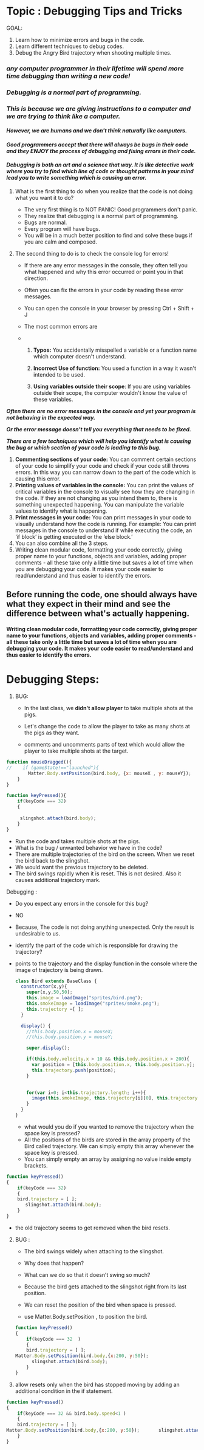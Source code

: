 # Topic : Debugging Tips and Tricks

GOAL:

1. Learn how to minimize errors and bugs in the code.
2. Learn different techniques to debug codes.
3. Debug the Angry Bird trajectory when shooting multiple times.

###  *any computer programmer in their lifetime will spend more time debugging than writing a new code!* 

### *Debugging is a normal part of programming.* 

### *This is because we are giving instructions to a computer and we are trying to think like a computer.* 

#### *However, we are humans and we don't think naturally like computers.*

#### *Good programmers accept that there will always be bugs in their code and they ENJOY the process of debugging and fixing errors in their code.* 

#### *Debugging is both an art and a science that way. It is like detective work where you try to find which line of code or thought patterns in your mind lead you to write something which is causing an error.*

1. What is the first thing to do when you realize that the code is not doing what you want it to do? 
   * The very first thing is to NOT PANIC! Good programmers don't panic. 
   * They realize that debugging is a normal part of programming. 
   * Bugs are normal.
   * Every program will have bugs.
   * You will be in a much better position to find and solve these bugs if you are calm and composed.

2. The second thing to do is to check the console log for errors! 

   * If there are any error messages in the console, they often tell you what happened and why this error occurred or point you in that direction. 

   * Often you can fix the errors in your code by reading these error messages. 

   * You can open the console in your browser by pressing Ctrl + Shift + J 

   * The most common errors are

   * 1. **Typos:** You accidentally misspelled a variable or a function name which computer doesn't understand. 

     2.  **Incorrect Use of function:** You used a function in a way it wasn't intended to be used. 

     3. **Using variables outside their scope**: If you are using variables outside their scope, the computer wouldn't know the value of these variables.

        

        

***Often there are no error messages in the console and yet your program is not behaving in the expected way.***

***Or the error message doesn't tell you everything that needs to be fixed.***

***There are a few techniques which will help you identify what is causing the bug or which section of your code is leading to this bug.***

1. **Commenting sections of your code:** You can comment certain sections of your code to simplify your code and check if your code still throws errors. In this way you can narrow down to the part of the code which is causing this error. 
2. **Printing values of variables in the console:** You can print the values of critical variables in the console to visually see how they are changing in the code. If they are not changing as you intend them to, there is something unexpected happening. You can manipulate the variable values to identify what is happening. 
3. **Print messages in your code:** You can print messages in your code to visually understand how the code is running. For example: You can print messages in the console to understand if while executing the code, an ‘if block’ is getting executed or the ‘else block.’ 
4. You can also combine all the 3 steps.
5. Writing clean modular code, formatting your code correctly, giving proper name to your functions, objects and variables, adding proper comments - all these take only a little time but saves a lot of time when you are debugging your code. It makes your code easier to read/understand and thus easier to identify the errors.

## Before running the code, one should always have what they expect in their mind and see the difference between what's actually happening.

#### Writing clean modular code, formatting your code correctly, giving proper name to your functions, objects and variables, adding proper comments - all these take only a little time but saves a lot of time when you are debugging your code. It makes your code easier to read/understand and thus easier to identify the errors.

# Debugging Steps:

1. BUG:

   * In the last class, we **didn't allow player** to take multiple shots at the pigs. 

   * Let's change the code to allow the player to take as many shots at the pigs as they want.
   * comments and uncomments parts of text which would allow the player to take multiple shots at the target.

```javascript
function mouseDragged(){
//    if (gameState!=="launched"){
        Matter.Body.setPosition(bird.body, {x: mouseX , y: mouseY});
    }
}

function keyPressed(){
    if(keyCode === 32)
    {
      
     slingshot.attach(bird.body);
    }
}
```

*  Run the code and takes multiple shots at the pigs. 
* What is the bug / unwanted behavior we have in the code?
* There are multiple trajectories of the bird on the screen. When we reset the bird back to the slingshot. 
* We would want the previous trajectory to be deleted. 
* The bird swings rapidly when it is reset. This is not desired. Also it causes additional trajectory mark.

Debugging :

* Do you expect any errors in the console for this bug?

* NO

* Because, The code is not doing anything unexpected. Only the result is undesirable to us.

* identify the part of the code which is responsible for drawing the trajectory?

* points to the trajectory and the display function in the console where the image of trajectory is being drawn.

  ```javascript
  class Bird extends BaseClass {
    constructor(x,y){
      super(x,y,50,50);
      this.image = loadImage("sprites/bird.png");
      this.smokeImage = loadImage("sprites/smoke.png");
      this.trajectory =[ ];
    }
  
    display() {
      //this.body.position.x = mouseX;
      //this.body.position.y = mouseY;
  
      super.display();
  
      if(this.body.velocity.x > 10 && this.body.position.x > 200){
        var position = [this.body.position.x, this.body.position.y];
        this.trajectory.push(position);
      }
     
  
      for(var i=0; i<this.trajectory.length; i++){
        image(this.smokeImage, this.trajectory[i][0], this.trajectory[i][1]);
      }
    }
  }
  ```

  *  what would you do if you wanted to remove the trajectory when the space key is pressed?
  * All the positions of the birds are stored in the array property of the Bird called trajectory. We can simply empty this array whenever the space key is pressed.
  * You can simply empty an array by assigning no value inside empty brackets.

```javascript
function keyPressed()
{
    if(keyCode === 32)
    {
    bird.trajectory = [ ];
       slingshot.attach(bird.body);
    }
}

```

* the old trajectory seems to get removed when the bird resets.

2. BUG :

   * The bird swings widely when attaching to the slingshot.

   * Why does that happen? 

   * What can we do so that it doesn’t swing so much?

   * Because the bird gets attached to the slingshot right from its last position. 

   * We can reset the position of the bird when space is pressed.

   *  use Matter.Body.setPosition , to position the bird.

     ```javascript
     function keyPressed()
     {
         if(keyCode === 32  )
         {
         bird.trajectory = [ ];
     Matter.Body.setPosition(bird.body,{x:200, y:50});      
           slingshot.attach(bird.body);
         }
     }
     ```

     

3.  allow resets only when the bird has stopped moving by adding an additional condition in the if statement.

```javascript
function keyPressed()
{
    if(keyCode === 32 && bird.body.speed<1 )
    {
    bird.trajectory = [ ];
Matter.Body.setPosition(bird.body,{x:200, y:50});       slingshot.attach(bird.body);
    }
}


```

